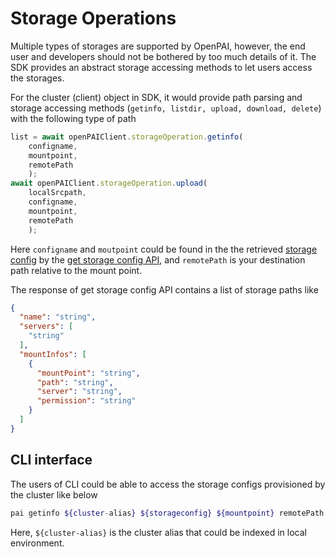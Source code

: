 # Storage Operations

Multiple types of storages are supported by OpenPAI, however, the end user and developers should not be bothered by too much details of it. The SDK provides an abstract storage accessing methods to let users access the storages.

For the cluster (client) object in SDK, it would provide path parsing and storage accessing methods (`getinfo, listdir, upload, download, delete`) with the following type of path

```ts
list = await openPAIClient.storageOperation.getinfo(
    configname, 
    mountpoint, 
    remotePath
    );
await openPAIClient.storageOperation.upload(
    localSrcpath, 
    configname, 
    mountpoint, 
    remotePath
    );
```
Here `configname` and `moutpoint` could be found in the the retrieved [storage config](https://github.com/microsoft/pai/tree/master/contrib/storage_plugin#config-data-structure-) by the [get storage config API](https://redocly.github.io/redoc/?url=https://raw.githubusercontent.com/microsoft/pai/master/src/rest-server/docs/swagger.yaml#operation/getStorageConfigs), and `remotePath` is your destination path relative to the mount point.

The response of get storage config API contains a list of storage paths like 
```json
{
  "name": "string",
  "servers": [
    "string"
  ],
  "mountInfos": [
    {
      "mountPoint": "string",
      "path": "string",
      "server": "string",
      "permission": "string"
    }
  ]
}
```

## CLI interface

The users of CLI could be able to access the storage configs provisioned by the cluster like below
```bash
pai getinfo ${cluster-alias} ${storageconfig} ${mountpoint} remotePath
```
Here, `${cluster-alias}` is the cluster alias that could be indexed in local environment.